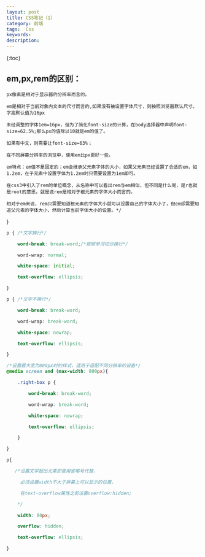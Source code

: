 ```yaml
---
layout: post
title: CSS笔记（1）
category: 前端
tags:  Css
keywords: 
description: 
---
```


{:toc} 

## em,px,rem的区别：

	px像素是相对于显示器的分辨率而言的。

	em是相对于当前对象内文本的尺寸而言的,如果没有被设置字体尺寸，则按照浏览器默认尺寸。字高默认值为16px

	未经调整的字体1em=16px，但为了简化font-size的计算，在body选择器中声明font-size=62.5%;那么px的值除以10就是em的值了。

	如果有中文，则需要让font-size=63%；

	在不同屏幕分辨率的浏览中，使用em比px更好一些。

	em特点：em值不是固定的；em会继承父元素字体的大小，如果父元素已经设置了合适的em，如1.2em，在子元素中设置字体为1.2em时只需要设置为1em即可。

	在css3中引入了rem的单位概念，从名称中可以看出rem与em相似，但不同是什么呢，是r也就是root的意思。就是说rem是相对于根元素的字体大小而言的。

	相对于em来说，rem只需要知道根元素的字体大小就可以设置自己的字体大小了，但em却需要知道父元素的字体大小，然后计算当前字体大小的设置。*/

}

	
```css
p {	/*文字换行*/

    word-break: break-word;/*按照单词切分换行*/ 

    word-wrap: normal;

    white-space: initial;

    text-overflow: ellipsis;

}
```

```css
p { /*文字不换行*/

    word-break: break-word;

    word-wrap: break-word;

    white-space: nowrap;

    text-overflow: ellipsis;

}

/*设置最大宽为800px时的样式，适用于适配不同分辨率的设备*/ 
@media screen and (max-width: 800px){

	.right-box p {

	    word-break: break-word;

	    word-wrap: break-word;

	    white-space: nowrap;

	    text-overflow: ellipsis;

	}

}

p{ 

   /*设置文字超出元素即使用省略号代替，

     必须设置width不大于屏幕上可以显示的位置，

     在text-overflow属性之前设置overflow:hidden;

    */

    width: 80px;

    overflow: hidden;

    text-overflow: ellipsis;	

}
```
